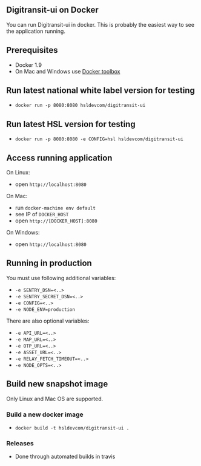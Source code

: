 ## Digitransit-ui on Docker
You can run Digitransit-ui in docker. This is probably the easiest way to see the application running.

## Prerequisites
- Docker 1.9
- On Mac and Windows use [Docker toolbox](https://www.docker.com/docker-toolbox)

## Run latest national white label version for testing
- `docker run -p 8080:8080 hsldevcom/digitransit-ui`

## Run latest HSL version for testing
- `docker run -p 8080:8080 -e CONFIG=hsl hsldevcom/digitransit-ui`

## Access running application
On Linux:
- open `http://localhost:8080`

On Mac:
- run `docker-machine env default`
- see IP of `DOCKER_HOST`
- open `http://[DOCKER_HOST]:8080`

On Windows:
- open `http://localhost:8080`

## Running in production
You must use following additional variables:
- `-e SENTRY_DSN=<..>`
- `-e SENTRY_SECRET_DSN=<..>`
- `-e CONFIG=<..>`
- `-e NODE_ENV=production`

There are also optional variables:
- `-e API_URL=<..>`
- `-e MAP_URL=<..>`
- `-e OTP_URL=<..>`
- `-e ASSET_URL=<..>`
- `-e RELAY_FETCH_TIMEOUT=<..>`
- `-e NODE_OPTS=<..>`

## Build new snapshot image
Only Linux and Mac OS are supported.

### Build a new docker image
- `docker build -t hsldevcom/digitransit-ui .`

### Releases
- Done through automated builds in travis

